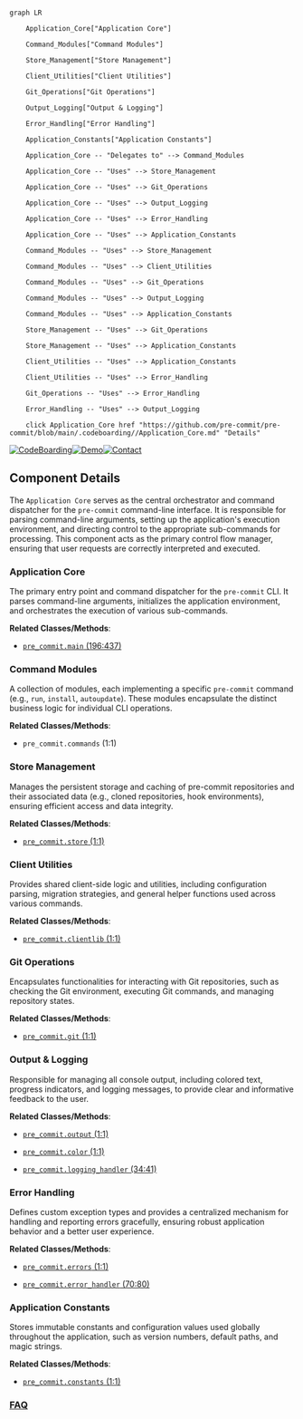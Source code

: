 ```mermaid

graph LR

    Application_Core["Application Core"]

    Command_Modules["Command Modules"]

    Store_Management["Store Management"]

    Client_Utilities["Client Utilities"]

    Git_Operations["Git Operations"]

    Output_Logging["Output & Logging"]

    Error_Handling["Error Handling"]

    Application_Constants["Application Constants"]

    Application_Core -- "Delegates to" --> Command_Modules

    Application_Core -- "Uses" --> Store_Management

    Application_Core -- "Uses" --> Git_Operations

    Application_Core -- "Uses" --> Output_Logging

    Application_Core -- "Uses" --> Error_Handling

    Application_Core -- "Uses" --> Application_Constants

    Command_Modules -- "Uses" --> Store_Management

    Command_Modules -- "Uses" --> Client_Utilities

    Command_Modules -- "Uses" --> Git_Operations

    Command_Modules -- "Uses" --> Output_Logging

    Command_Modules -- "Uses" --> Application_Constants

    Store_Management -- "Uses" --> Git_Operations

    Store_Management -- "Uses" --> Application_Constants

    Client_Utilities -- "Uses" --> Application_Constants

    Client_Utilities -- "Uses" --> Error_Handling

    Git_Operations -- "Uses" --> Error_Handling

    Error_Handling -- "Uses" --> Output_Logging

    click Application_Core href "https://github.com/pre-commit/pre-commit/blob/main/.codeboarding//Application_Core.md" "Details"

```

[![CodeBoarding](https://img.shields.io/badge/Generated%20by-CodeBoarding-9cf?style=flat-square)](https://github.com/CodeBoarding/GeneratedOnBoardings)[![Demo](https://img.shields.io/badge/Try%20our-Demo-blue?style=flat-square)](https://www.codeboarding.org/demo)[![Contact](https://img.shields.io/badge/Contact%20us%20-%20contact@codeboarding.org-lightgrey?style=flat-square)](mailto:contact@codeboarding.org)



## Component Details



The `Application Core` serves as the central orchestrator and command dispatcher for the `pre-commit` command-line interface. It is responsible for parsing command-line arguments, setting up the application's execution environment, and directing control to the appropriate sub-commands for processing. This component acts as the primary control flow manager, ensuring that user requests are correctly interpreted and executed.



### Application Core

The primary entry point and command dispatcher for the `pre-commit` CLI. It parses command-line arguments, initializes the application environment, and orchestrates the execution of various sub-commands.





**Related Classes/Methods**:



- <a href="https://github.com/pre-commit/pre-commit/blob/master/pre_commit/main.py#L196-L437" target="_blank" rel="noopener noreferrer">`pre_commit.main` (196:437)</a>





### Command Modules

A collection of modules, each implementing a specific `pre-commit` command (e.g., `run`, `install`, `autoupdate`). These modules encapsulate the distinct business logic for individual CLI operations.





**Related Classes/Methods**:



- `pre_commit.commands` (1:1)





### Store Management

Manages the persistent storage and caching of pre-commit repositories and their associated data (e.g., cloned repositories, hook environments), ensuring efficient access and data integrity.





**Related Classes/Methods**:



- <a href="https://github.com/pre-commit/pre-commit/blob/master/pre_commit/store.py#L1-L1" target="_blank" rel="noopener noreferrer">`pre_commit.store` (1:1)</a>





### Client Utilities

Provides shared client-side logic and utilities, including configuration parsing, migration strategies, and general helper functions used across various commands.





**Related Classes/Methods**:



- <a href="https://github.com/pre-commit/pre-commit/blob/master/pre_commit/clientlib.py#L1-L1" target="_blank" rel="noopener noreferrer">`pre_commit.clientlib` (1:1)</a>





### Git Operations

Encapsulates functionalities for interacting with Git repositories, such as checking the Git environment, executing Git commands, and managing repository states.





**Related Classes/Methods**:



- <a href="https://github.com/pre-commit/pre-commit/blob/master/pre_commit/git.py#L1-L1" target="_blank" rel="noopener noreferrer">`pre_commit.git` (1:1)</a>





### Output & Logging

Responsible for managing all console output, including colored text, progress indicators, and logging messages, to provide clear and informative feedback to the user.





**Related Classes/Methods**:



- <a href="https://github.com/pre-commit/pre-commit/blob/master/pre_commit/output.py#L1-L1" target="_blank" rel="noopener noreferrer">`pre_commit.output` (1:1)</a>

- <a href="https://github.com/pre-commit/pre-commit/blob/master/pre_commit/color.py#L1-L1" target="_blank" rel="noopener noreferrer">`pre_commit.color` (1:1)</a>

- <a href="https://github.com/pre-commit/pre-commit/blob/master/pre_commit/logging_handler.py#L34-L41" target="_blank" rel="noopener noreferrer">`pre_commit.logging_handler` (34:41)</a>





### Error Handling

Defines custom exception types and provides a centralized mechanism for handling and reporting errors gracefully, ensuring robust application behavior and a better user experience.





**Related Classes/Methods**:



- <a href="https://github.com/pre-commit/pre-commit/blob/master/pre_commit/errors.py#L1-L1" target="_blank" rel="noopener noreferrer">`pre_commit.errors` (1:1)</a>

- <a href="https://github.com/pre-commit/pre-commit/blob/master/pre_commit/error_handler.py#L70-L80" target="_blank" rel="noopener noreferrer">`pre_commit.error_handler` (70:80)</a>





### Application Constants

Stores immutable constants and configuration values used globally throughout the application, such as version numbers, default paths, and magic strings.





**Related Classes/Methods**:



- <a href="https://github.com/pre-commit/pre-commit/blob/master/pre_commit/constants.py#L1-L1" target="_blank" rel="noopener noreferrer">`pre_commit.constants` (1:1)</a>









### [FAQ](https://github.com/CodeBoarding/GeneratedOnBoardings/tree/main?tab=readme-ov-file#faq)